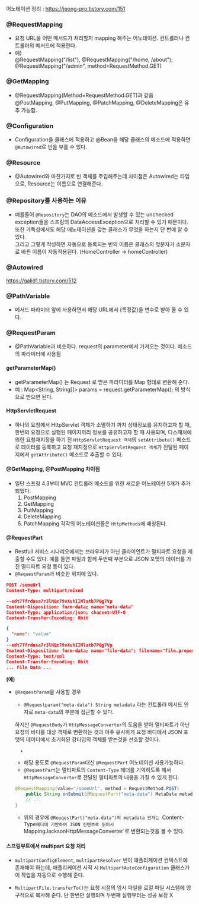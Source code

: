 어노테이션 정리 : https://jeong-pro.tistory.com/151

### @RequestMapping
- 요청 URL을 어떤 메서드가 처리할지 mapping 해주는 어노테이션. 컨트롤러나 컨트롤러의 메서드에 적용한다.
- 예)  
  @RequestMapping("/list"), @RequestMapping("/home, /about");
  @RequestMapping("/admin", method=RequestMethod.GET)

### @GetMapping
- @RequestMapping(Method=RequestMethod.GET)과 같음
@PostMapping, @PutMapping, @PatchMapping, @DeleteMapping은 유추 가능함.

### @Configuration
- Configuration을 클래스에 적용하고 @Bean을 해당 클래스의 메소드에 적용하면 `@Autowired`로 빈을 부를 수 있다.

### @Resource
- @Autowired와 마찬가지로 빈 객체를 주입해주는데 차이점은 Autowired는 타입으로, Resource는 이름으로 연결해준다.

### @Repository를 사용하는 이유
- 예를들어 `@Repository`는 DAO의 메소드에서 발생할 수 있는 unchecked exception들을 스프링의 DataAccessException으로 처리할 수 있기 때문이다. 또한 가독성에서도 해당 애노테이션을 갖는 클래스가 무엇을 하는지 단 번에 알 수 있다.  
그리고 그렇게 작성하면 자동으로 등록되는 빈의 이름은 클래스의 첫문자가 소문자로 바뀐 이름이 자동적용된다.
(HomeController -> homeController)

### @Autowired
https://galid1.tistory.com/512

### @PathVariable
- 메서드 파라미터 앞에 사용하면서 해당 URL에서 {특정값}을 변수로 받아 올 수 있다.

### @RequestParam
- @PathVariable과 비슷하다. request의 parameter에서 가져오는 것이다. 메소드의 파라미터에 사용됨

#### getParameterMap()
- getParameterMap() 는 Request 로 받은 파라미터를 Map 형태로 변환해 준다.
- 예 : Map<String, String[]> params = request.getParameterMap(); 의 방식으로 받으면 된다.

#### HttpServletRequest
- 하나의 요청에서 HttpServlet 객체가 소멸하기 까지 상태정보를 유지하고자 할 때, 한번의 요청으로 실행된 페이지끼리 정보를 공유하고자 할 때 사용되며, 디스패처에 의한 요청재지정을 하기 전 `HttpServletRequest 객체`의 `setAttribute()` 메소드로 데이터를 등록하고 요청 재지정으로 `HttpServletRequest 객체`가 전달된 페이지에서 `getAttribute()` 메소드로 추출할 수 있다.

#### @GetMapping, @PostMapping 차이점
- 일단 스프링 4.3부터 MVC 컨트롤러 메소드를 위한 새로운 어노테이션 5개가 추가되었다.
    1. PostMapping
    2. GetMapping
    3. PutMapping
    4. DeleteMapping
    5. PatchMapping
각각의 어노테이션들은 `HttpMethods`에 매칭된다.

#### @RequestPart
- Restfull 서비스 시나리오에서는 브라우저가 아닌 클라이언트가 멀티파트 요청을 제출할 수도 있다. 예를 들면 파일과 함께 두번째 부분으로 JSON 포맷의 데이터를 가진 멀티파트 요청 등이 있다.
- `@RequestParam`과 비슷한 위치에 있다.

```json
POST /someUrl
Content-Type: multipart/mixed

--edt7Tfrdusa7r3lNQc79vXuhIIMlatb7PQg7Vp
Content-Disposition: form-data; name="meta-data"
Content-Type: application/json; charset=UTF-8
Content-Transfer-Encoding: 8bit

{
  "name": "value"
}
--edt7Tfrdusa7r3lNQc79vXuhIIMlatb7PQg7Vp
Content-Disposition: form-data; name="file-data"; filename="file.properties"
Content-Type: text/xml
Content-Transfer-Encoding: 8bit
... File Data ...
```

**(예)**
- `@RequestParam`을 사용할 경우  
    - `@Requestparam("meta-data") String metadata` 라는 컨트롤러 메서드 인자로 `meta-data`의 부분에 접근할 수 있다.   

    하지만 `@RequestBody`가 `HttpMessageConverter`의 도움을 받아 멀티파트가 아닌 요청의 바디를 대상 객체로 변환하는 것과 아주 유사하게 요청 바디에서 JSON 포맷의 데이터에서 초기화된 강타입의 객체를 받는것을 선호할 것이다.

        ↓

    - 해당 용도로 `@RequestParam`대신 `@RequestPart` 어노테이션 사용가능하다. 
    - `@RequestPart`는 멀티파트의 `Content-Type` 헤더를 기억하도록 해서 `HttpMessageConverter`로 전달된 멀티파트의 내용을 가질 수 있게 한다.

    ```java
    @RequestMapping(value="/someUrl", method = RequestMethod.POST)
        public String onSubmit(@RequestPart("meta-data") MetaData metadata, @RequestPart("file-data") MultipartFile file) {
        // ...
    }
    ```
    - 위의 경우에 `@ReuqestPart("meta-data")의 metadata 인자는 `Content-Type` 헤더에 기반하여 JSON 컨텐츠로 읽어서 `MappingJacksonHttpMessageConverter`로 변환되는것을 볼 수 있다.

#### 스프링부트에서 multipart 요청 처리
- `multipartConfigElement`, `multipartResolver` 빈이 애플리케이션 컨텍스트에 존재해야 하는데, 애플리케이션 시작 시 `MultipartAutoConfiguration` 클래스가 이 작업을 자동으로 수행해 준다.

- `MultipartFile.transferTo()`는 요청 시점의 임시 파일을 로컬 파일 시스템에 영구적으로 복사해 준다. 단 한번만 실행되며 두번째 실행부터는 성공 보장 X